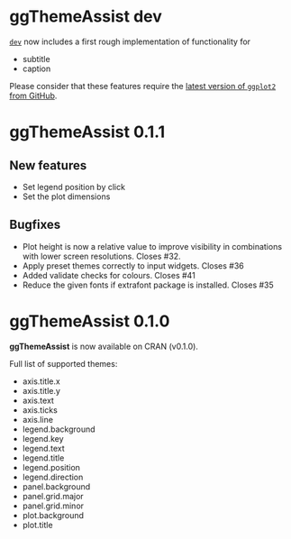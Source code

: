 # ggThemeAssist **dev**

[`dev`](https://github.com/calligross/ggthemeassist/tree/dev) now includes a first rough implementation of functionality for

* subtitle
* caption

Please consider that these features require the [latest version of `ggplot2` from GitHub](https://github.com/hadley/ggplot2#installation).

# ggThemeAssist 0.1.1

## New features
* Set legend position by click
* Set the plot dimensions


## Bugfixes
* Plot height is now a relative value to improve visibility in combinations with lower screen resolutions. Closes #32.
* Apply preset themes correctly to input widgets. Closes #36
* Added validate checks for colours. Closes #41
* Reduce the given fonts if extrafont package is installed. Closes #35



# ggThemeAssist 0.1.0

**ggThemeAssist** is now available on CRAN (v0.1.0).

Full list of supported themes:

* axis.title.x
* axis.title.y	
* axis.text	
* axis.ticks
* axis.line
* legend.background
* legend.key
* legend.text
* legend.title
* legend.position
* legend.direction
* panel.background
* panel.grid.major
* panel.grid.minor
* plot.background
* plot.title

